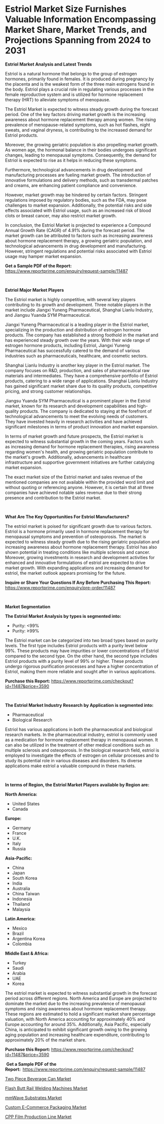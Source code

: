 <p><h1>Estriol Market Size Furnishes Valuable Information Encompassing Market Share, Market Trends, and Projections Spanning from 2024 to 2031</h1></p><p><strong>Estriol Market Analysis and Latest Trends</strong></p>
<p><p>Estriol is a natural hormone that belongs to the group of estrogen hormones, primarily found in females. It is produced during pregnancy by the placenta and is the weakest form of the three main estrogens found in the body. Estriol plays a crucial role in regulating various processes in the female reproductive system and is utilized for hormone replacement therapy (HRT) to alleviate symptoms of menopause.</p><p>The Estriol Market is expected to witness steady growth during the forecast period. One of the key factors driving market growth is the increasing awareness about hormone replacement therapy among women. The rising prevalence of menopause-related symptoms, such as hot flashes, night sweats, and vaginal dryness, is contributing to the increased demand for Estriol products.</p><p>Moreover, the growing geriatric population is also propelling market growth. As women age, the hormonal balance in their bodies undergoes significant changes, leading to menopausal symptoms. Consequently, the demand for Estriol is expected to rise as it helps in reducing these symptoms.</p><p>Furthermore, technological advancements in drug development and manufacturing processes are fueling market growth. The introduction of innovative formulations and delivery methods, such as transdermal patches and creams, are enhancing patient compliance and convenience.</p><p>However, market growth may be hindered by certain factors. Stringent regulations imposed by regulatory bodies, such as the FDA, may pose challenges to market expansion. Additionally, the potential risks and side effects associated with Estriol usage, such as an increased risk of blood clots or breast cancer, may also restrict market growth.</p><p>In conclusion, the Estriol Market is projected to experience a Compound Annual Growth Rate (CAGR) of 4.91% during the forecast period. The market growth can be attributed to factors such as increasing awareness about hormone replacement therapy, a growing geriatric population, and technological advancements in drug development and manufacturing. However, stringent regulations and potential risks associated with Estriol usage may hamper market expansion.</p></p>
<p><strong>Get a Sample PDF of the Report:&nbsp;</strong> <a href="https://www.reportprime.com/enquiry/request-sample/11487">https://www.reportprime.com/enquiry/request-sample/11487</a></p>
<p>&nbsp;</p>
<p><strong>Estriol Major Market Players</strong></p>
<p><p>The Estriol market is highly competitive, with several key players contributing to its growth and development. Three notable players in the market include Jiangxi Yuneng Pharmaceutical, Shanghai Lianlu Industry, and Jiangsu Yuanda SYM Pharmaceutical.</p><p>Jiangxi Yuneng Pharmaceutical is a leading player in the Estriol market, specializing in the production and distribution of estrogen hormone products. The company has established a strong foothold in the market and has experienced steady growth over the years. With their wide range of estrogen hormone products, including Estriol, Jiangxi Yuneng Pharmaceutical has successfully catered to the demand of various industries such as pharmaceuticals, healthcare, and cosmetic sectors.</p><p>Shanghai Lianlu Industry is another key player in the Estriol market. The company focuses on R&D, production, and sales of pharmaceutical raw materials and intermediates. They have a comprehensive portfolio of Estriol products, catering to a wide range of applications. Shanghai Lianlu Industry has gained significant market share due to its quality products, competitive pricing, and strong customer relationships.</p><p>Jiangsu Yuanda SYM Pharmaceutical is a prominent player in the Estriol market, known for its research and development capabilities and high-quality products. The company is dedicated to staying at the forefront of technological advancements to meet the evolving needs of customers. They have invested heavily in research activities and have achieved significant milestones in terms of product innovation and market expansion.</p><p>In terms of market growth and future prospects, the Estriol market is expected to witness substantial growth in the coming years. Factors such as increasing demand for hormone replacement therapies, rising awareness regarding women's health, and growing geriatric population contribute to the market's growth. Additionally, advancements in healthcare infrastructure and supportive government initiatives are further catalyzing market expansion.</p><p>The exact market size of the Estriol market and sales revenue of the mentioned companies are not available within the provided word limit and without quoting or referencing anyone. However, it is certain that all three companies have achieved notable sales revenue due to their strong presence and contribution to the Estriol market.</p></p>
<p>&nbsp;</p>
<p><strong>What Are The Key Opportunities For Estriol Manufacturers?</strong></p>
<p><p>The estriol market is poised for significant growth due to various factors. Estriol is a hormone primarily used in hormone replacement therapy for menopausal symptoms and prevention of osteoporosis. The market is expected to witness steady growth due to the rising geriatric population and increasing awareness about hormone replacement therapy. Estriol has also shown potential in treating conditions like multiple sclerosis and cancer. Moreover, growing investments in research and development activities for enhanced and innovative formulations of estriol are expected to drive market growth. With expanding applications and increasing demand for estriol, the market outlook appears promising for the future.</p></p>
<p><strong>Inquire or Share Your Questions If Any Before Purchasing This Report:</strong> <a href="https://www.reportprime.com/enquiry/pre-order/11487">https://www.reportprime.com/enquiry/pre-order/11487</a></p>
<p>&nbsp;</p>
<p><strong>Market Segmentation</strong></p>
<p><strong>The Estriol Market Analysis by types is segmented into:</strong></p>
<p><ul><li>Purity: <99%</li><li>Purity: ≥99%</li></ul></p>
<p><p>The Estriol market can be categorized into two broad types based on purity levels. The first type includes Estriol products with a purity level below 99%. These products may have impurities or lower concentrations of Estriol compared to the second type. On the other hand, the second type includes Estriol products with a purity level of 99% or higher. These products undergo rigorous purification processes and have a higher concentration of Estriol, making them more reliable and sought after in various applications.</p></p>
<p><strong>Purchase this Report:&nbsp;</strong><a href="https://www.reportprime.com/checkout?id=11487&price=3590">https://www.reportprime.com/checkout?id=11487&price=3590</a></p>
<p>&nbsp;</p>
<p><strong>The Estriol Market Industry Research by Application is segmented into:</strong></p>
<p><ul><li>Pharmaceutical</li><li>Biological Research</li></ul></p>
<p><p>Estriol has various applications in both the pharmaceutical and biological research markets. In the pharmaceutical industry, estriol is commonly used as a medication for hormone replacement therapy in menopausal women. It can also be utilized in the treatment of other medical conditions such as multiple sclerosis and osteoporosis. In the biological research field, estriol is employed to investigate the effects of estrogen on cellular processes and to study its potential role in various diseases and disorders. Its diverse applications make estriol a valuable compound in these markets.</p></p>
<p>&nbsp;</p>
<p><strong>In terms of Region, the Estriol Market Players available by Region are:</strong></p>
<p>
    <p> <strong> North America: </strong>
        <ul>
            <li>United States</li>
            <li>Canada</li>
        </ul>
        </p> 
    <p> <strong> Europe: </strong>
        <ul>
            <li>Germany</li>
            <li>France</li>
            <li>U.K.</li>
            <li>Italy</li>
            <li>Russia</li>
        </ul>
        </p> 
    <p> <strong> Asia-Pacific: </strong>
        <ul>
            <li>China</li>
            <li>Japan</li>
            <li>South Korea</li>
            <li>India</li>
            <li>Australia</li>
            <li>China Taiwan</li>
            <li>Indonesia</li>
            <li>Thailand</li>
            <li>Malaysia</li>
        </ul>
        </p> 
    <p> <strong> Latin America: </strong>
        <ul>
            <li>Mexico</li>
            <li>Brazil</li>
            <li>Argentina Korea</li>
            <li>Colombia</li>
        </ul>
        </p> 
    <p> <strong> Middle East & Africa: </strong>
        <ul>
            <li>Turkey</li>
            <li>Saudi</li>
            <li>Arabia</li>
            <li>UAE</li>
            <li>Korea</li>
        </ul>
    </p>
    </p>
<p><p>The estriol market is expected to witness substantial growth in the forecast period across different regions. North America and Europe are projected to dominate the market due to the increasing prevalence of menopausal symptoms and rising awareness about hormone replacement therapy. These regions are estimated to hold a significant market share percentage valuation, with North America accounting for approximately 40% and Europe accounting for around 35%. Additionally, Asia Pacific, especially China, is anticipated to exhibit significant growth owing to the growing aging population and increasing healthcare expenditure, contributing to approximately 20% of the market share.</p></p>
<p><strong>Purchase this Report: </strong><a href="https://www.reportprime.com/checkout?id=11487&price=3590">https://www.reportprime.com/checkout?id=11487&price=3590</a></p>
<p>&nbsp;<strong>Get a Sample PDF of the Report:&nbsp;&nbsp;</strong><a href="https://www.reportprime.com/enquiry/request-sample/11487">https://www.reportprime.com/enquiry/request-sample/11487</a></p>
<p><strong></strong></p>
<p><p><a href="https://github.com/domingosshowhot/Market-Research-Report-List-1/blob/main/two-piece-beverage-can-market.md">Two Piece Beverage Can Market</a></p><p><a href="https://medium.com/@juleshahn3456/flash-butt-rail-welding-machines-market-share-evolution-and-market-growth-trends-2024-2031-820130225fbd">Flash Butt Rail Welding Machines Market</a></p><p><a href="https://medium.com/@juleshahn3456/mmwave-substrates-market-research-report-its-history-and-forecast-2024-to-2031-61f0441b06e2">mmWave Substrates Market</a></p><p><a href="https://github.com/mufaksami/Market-Research-Report-List-1/blob/main/custom-e-commerce-packaging-market.md">Custom E-Commerce Packaging Market</a></p><p><a href="https://medium.com/@juleshahn3456/cpp-film-production-line-nbsp-market-focuses-on-market-share-size-and-projected-forecast-till-2031-2300fe71b559">CPP Film Production Line Market</a></p></p>